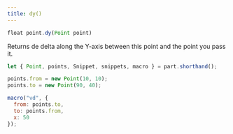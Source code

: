 ```yaml
---
title: dy()
---
```


```js
float point.dy(Point point)
```

Returns de delta along the Y-axis between this point and the point you pass it.

<Example 
  part="point_dy"
  caption="An example of the Point.dy() method"
/>

```js
let { Point, points, Snippet, snippets, macro } = part.shorthand();

points.from = new Point(10, 10);
points.to = new Point(90, 40);

macro("vd", {
  from: points.to,
  to: points.from,
  x: 50
});
```
